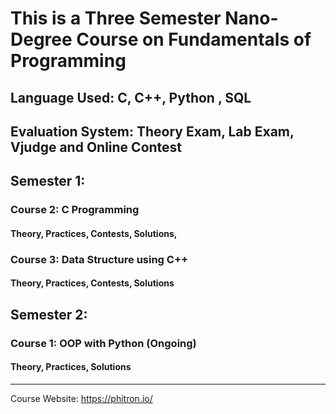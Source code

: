# This is a Three Semester Nano-Degree Course on Fundamentals of Programming
## Language Used: C, C++, Python , SQL
## Evaluation System: Theory Exam, Lab Exam, Vjudge and Online Contest

## Semester 1: 
### Course 2: C Programming
#### Theory, Practices, Contests, Solutions, 

### Course 3: Data Structure using C++
#### Theory, Practices, Contests, Solutions

## Semester 2: 
### Course 1: OOP with Python (Ongoing)
#### Theory, Practices, Solutions

-----------------------------------
Course Website: https://phitron.io/

